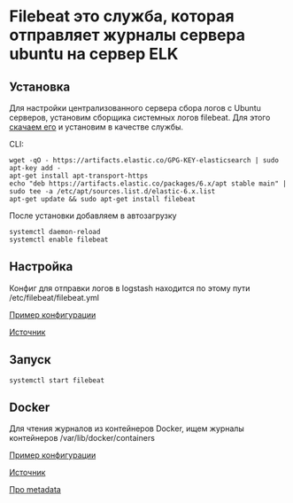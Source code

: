 # Filebeat это служба, которая отправляет журналы сервера ubuntu на сервер ELK

## Установка

Для настройки централизованного сервера сбора логов с Ubuntu серверов, установим сборщика системных логов filebeat.
Для этого [скачаем его](https://www.elastic.co/downloads/beats/filebeat) и установим в качестве службы.

CLI:

    wget -qO - https://artifacts.elastic.co/GPG-KEY-elasticsearch | sudo apt-key add -
    apt-get install apt-transport-https
    echo "deb https://artifacts.elastic.co/packages/6.x/apt stable main" | sudo tee -a /etc/apt/sources.list.d/elastic-6.x.list
    apt-get update && sudo apt-get install filebeat

После установки добавляем в автозагрузку

    systemctl daemon-reload
    systemctl enable filebeat

## Настройка

Конфиг для отправки логов в logstash находится по этому пути /etc/filebeat/filebeat.yml

[Пример конфигурации](https://github.com/chatlamin/ELK/blob/master/Agents/Ubuntu/filebeat-ubuntu.yml)

[Источник](https://www.elastic.co/guide/en/beats/filebeat/current/filebeat-input-log.html)

## Запуск

    systemctl start filebeat

## Docker

Для чтения журналов из контейнеров Docker, ищем журналы контейнеров /var/lib/docker/containers

[Пример конфигурации](https://github.com/chatlamin/ELK/blob/master/Agents/Ubuntu/filebeat-docker.yml)

[Источник](https://www.elastic.co/guide/en/beats/filebeat/current/filebeat-input-docker.html)

[Про metadata](https://www.elastic.co/guide/en/beats/filebeat/current/add-docker-metadata.html)